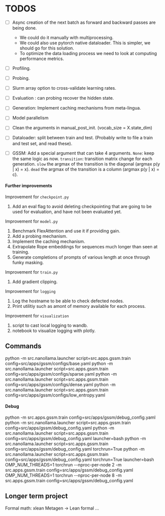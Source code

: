 # TODOS

- [ ] Async creation of the next batch as forward and backward passes are being done.
     - We could do it manually with multiprocessing.
     - We could also use pytorch native dataloader. This is simpler, we should go for this solution.
     - To optimize the data loading process we need to look at computing performance metrics.

- [ ] Profiling.
- [ ] Probing.

- [ ] Slurm array option to cross-validate learning rates.

- [ ] Evaluation : can probing recover the hidden state.
- [ ] Generation: Implement caching mechanisms from meta-lingua.

- [ ] Model parallelism

- [ ] Clean the arguments in manual_post_init. (vocab_size = X.state_dim)

- [ ] Dataloader: split between train and test. (Probably write to file a train and test set, and read these).

- [ ] GSSM:
Add a special argument that can take 4 arguments. `None`: keep the same logic as now. `transition`: transition matrix change for each generation. `slow` the argmax of the transition is the diagonal (argmax p(y | x) = x). `dead` the argmax of the transition is a column (argmax p(y | x) = c).


#### Further improvements
Improvement for `checkpoint.py`
1. Add an eval flag to avoid deleting checkpointing that are going to be used for evaluation, and have not been evaluated yet.

Improvement for `model.py`
1. Benchmark FlexAttention and use it if providing gain.
1. Add a probing mechanism.
1. Implement the caching mechanism.
1. Extrapolate Rope embeddings for sequences much longer than seen at training.
1. Generate completions of prompts of various length at once through funky masking.

Improvement for `train.py`
1. Add gradient clipping.

Improvement for `logging`
1. Log the hostname to be able to check defected nodes.
1. Print utilitiy such as amont of memory available for each process.

Improvement for `visualization`
1. script to cast local logging to wandb.
1. notebook to visualize logging with plotly.


## Commands
python -m src.nanollama.launcher script=src.apps.gssm.train config=src/apps/gssm/configs/base.yaml
python -m src.nanollama.launcher script=src.apps.gssm.train config=src/apps/gssm/configs/sparse.yaml
python -m src.nanollama.launcher script=src.apps.gssm.train config=src/apps/gssm/configs/dense.yaml
python -m src.nanollama.launcher script=src.apps.gssm.train config=src/apps/gssm/configs/low_entropy.yaml


#### Debug
python -m src.apps.gssm.train config=src/apps/gssm/debug_config.yaml
python -m src.nanollama.launcher script=src.apps.gssm.train config=src/apps/gssm/debug_config.yaml
python -m src.nanollama.launcher script=src.apps.gssm.train config=src/apps/gssm/debug_config.yaml launcher=bash
python -m src.nanollama.launcher script=src.apps.gssm.train config=src/apps/gssm/debug_config.yaml torchrun=True
python -m src.nanollama.launcher script=src.apps.gssm.train config=src/apps/gssm/debug_config.yaml torchrun=True launcher=bash
OMP_NUM_THREADS=1 torchrun --nproc-per-node 2 -m src.apps.gssm.train config=src/apps/gssm/debug_config.yaml
OMP_NUM_THREADS=1 torchrun --nproc-per-node 8 -m src.apps.gssm.train config=src/apps/gssm/debug_config.yaml

## Longer term project

Formal math:
xlean
Metagen -> Lean formal ...


